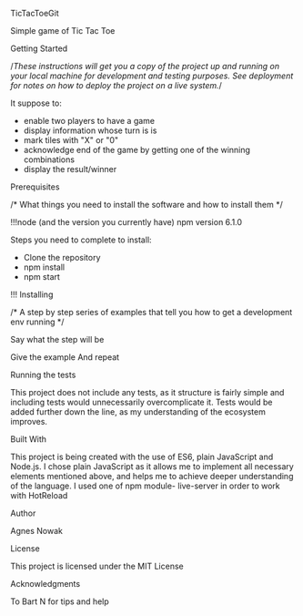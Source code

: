 
TicTacToeGit

Simple game of Tic Tac Toe 


Getting Started

/*These instructions will get you a copy of the project up and running on your local machine for development and testing purposes. See deployment for notes on how to deploy the project on a live system.*/

It suppose to:
- enable  two players to have a game
- display information whose turn is is
- mark tiles with "X" or "0"
- acknowledge end of the game by getting one of the winning combinations
- display the result/winner




Prerequisites

/* What things you need to install the software and how to install them */

!!!node (and the version you currently have)
npm version 6.1.0

Steps you need to complete to install:

- Clone the repository
- npm install
- npm start



!!! Installing

/* A step by step series of examples that tell you how to get a development env running */

Say what the step will be

Give the example
And repeat


Running the tests

This project does not include any tests, as it structure is fairly simple and including tests would unnecessarily overcomplicate it.
Tests would be added further down the line, as my understanding of the ecosystem improves.


Built With

This project is being created with the use of ES6, plain JavaScript and Node.js. I chose plain JavaScript as it allows me to implement all necessary elements mentioned above, and helps me to achieve deeper understanding of the language.
I used one of npm module- live-server in order to work with HotReload


Author

Agnes Nowak


License

This project is licensed under the MIT License


Acknowledgments

To Bart N for tips and help
